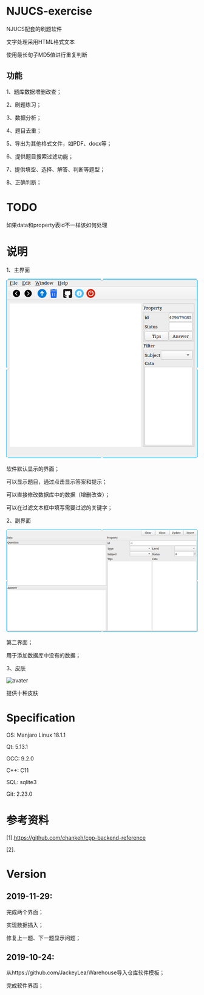 # NJUCS-exercise

NJUCS配套的刷题软件

文字处理采用HTML格式文本

使用最长句子MD5值进行重复判断

## 功能

1、题库数据增删改查；

2、刷题练习；

3、数据分析；

4、题目去重；

5、导出为其他格式文件，如PDF、docx等；

6、提供题目搜索过滤功能；

7、提供填空、选择、解答、判断等题型；

8、正确判断；

# TODO

如果data和property表id不一样该如何处理

# 说明

1、主界面

![avater](./img/main.png)

软件默认显示的界面；

可以显示题目，通过点击显示答案和提示；

可以直接修改数据库中的数据（增删改查）；

可以在过滤文本框中填写需要过滤的关键字；

2、副界面

![avater](./img/insert.png)

第二界面；

用于添加数据库中没有的数据；

3、皮肤

![avater](./img/theme.png)

提供十种皮肤

# Specification

OS: Manjaro Linux 18.1.1

Qt: 5.13.1

GCC: 9.2.0

C++: C11

SQL: sqlite3

Git: 2.23.0

# 参考资料

[1].https://github.com/chankeh/cpp-backend-reference

[2].

# Version

## 2019-11-29:

完成两个界面；

实现数据插入；

修复上一题、下一题显示问题；

## 2019-10-24:

从https://github.com/JackeyLea/Warehouse导入仓库软件模板；

完成软件界面；